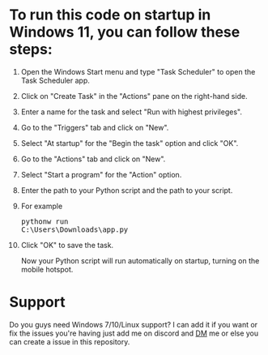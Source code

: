 # To run this code on startup in Windows 11, you can follow these steps:

1. Open the Windows Start menu and type "Task Scheduler" to open the Task Scheduler app.
2. Click on "Create Task" in the "Actions" pane on the right-hand side.
3. Enter a name for the task and select "Run with highest privileges".
4. Go to the "Triggers" tab and click on "New".
5. Select "At startup" for the "Begin the task" option and click "OK".
6. Go to the "Actions" tab and click on "New".
7. Select "Start a program" for the "Action" option.
8. Enter the path to your Python script and the path to your script.
9. For example <pre>pythonw run C:\Users\Downloads\app.py</pre>
10. Click "OK" to save the task.

    Now your Python script will run automatically on startup, turning on the mobile hotspot.

# Support

Do you guys need Windows 7/10/Linux support? I can add it if you want or fix the issues you're having just add me on discord and <a href="https://discord.com/users/920971430588473386" rel="noreferrer noopener" target="_blank">DM</a> me or else you can create a issue in this repository.

